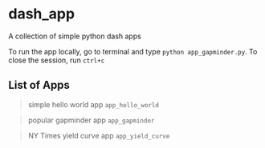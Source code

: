 # dash_app
A collection of simple python dash apps

To run the app locally, go to terminal and type ```python app_gapminder.py```. To close the session, run ```ctrl+c```

List of Apps
------------

> simple hello world app ```app_hello_world```

> popular gapminder app ```app_gapminder```

> NY Times yield curve app ```app_yield_curve```


